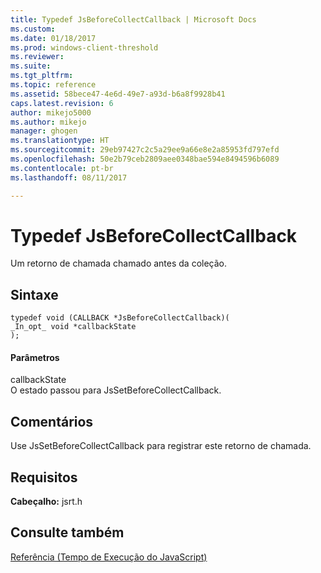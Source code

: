 ```yaml
---
title: Typedef JsBeforeCollectCallback | Microsoft Docs
ms.custom: 
ms.date: 01/18/2017
ms.prod: windows-client-threshold
ms.reviewer: 
ms.suite: 
ms.tgt_pltfrm: 
ms.topic: reference
ms.assetid: 58bece47-4e6d-49e7-a93d-b6a8f9928b41
caps.latest.revision: 6
author: mikejo5000
ms.author: mikejo
manager: ghogen
ms.translationtype: HT
ms.sourcegitcommit: 29eb97427c2c5a29ee9a66e8e2a85953fd797efd
ms.openlocfilehash: 50e2b79ceb2809aee0348bae594e8494596b6089
ms.contentlocale: pt-br
ms.lasthandoff: 08/11/2017

---
```

# <a name="jsbeforecollectcallback-typedef"></a>Typedef JsBeforeCollectCallback
Um retorno de chamada chamado antes da coleção.  
  
## <a name="syntax"></a>Sintaxe  
  
```  
typedef void (CALLBACK *JsBeforeCollectCallback)(  
_In_opt_ void *callbackState  
);  
```  
  
#### <a name="parameters"></a>Parâmetros  
 callbackState  
 O estado passou para JsSetBeforeCollectCallback.  
  
## <a name="remarks"></a>Comentários  
 Use JsSetBeforeCollectCallback para registrar este retorno de chamada.  
  
## <a name="requirements"></a>Requisitos  
 **Cabeçalho:** jsrt.h  
  
## <a name="see-also"></a>Consulte também  
 [Referência (Tempo de Execução do JavaScript)](../chakra-hosting/reference-javascript-runtime.md)
